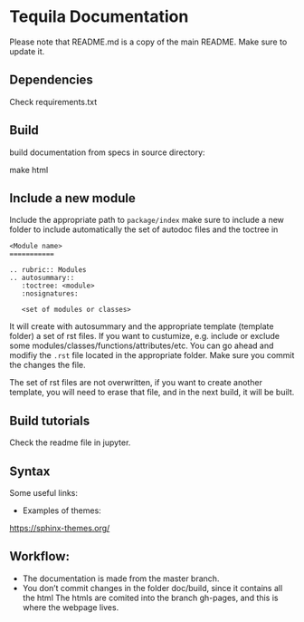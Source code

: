 # Tequila Documentation

Please note that README.md is a copy of the main README.
Make sure to update it.


## Dependencies
Check requirements.txt

## Build

build documentation from specs in source directory:

make html

## Include a new module
 
Include the appropriate path to `package/index` 
make sure to include a new folder to include automatically
the set of autodoc files and the toctree in

```
<Module name>
===========

.. rubric:: Modules
.. autosummary::
   :toctree: <module>
   :nosignatures:
   
   <set of modules or classes>
```

It will create with autosummary and the appropriate template (template folder) a set of rst files.
If you want to custumize, e.g. include or exclude some modules/classes/functions/attributes/etc.
You can go ahead and modifiy the `.rst` file located in the appropriate folder.
Make sure you commit the changes the file.

The set of rst files are not overwritten, if you want to create another template, you will need to
erase that file, and in the next build, it will be built.

## Build tutorials

Check the readme file in jupyter.

## Syntax

Some useful links:

* Examples of themes:

https://sphinx-themes.org/

## Workflow:

* The documentation is made from the master branch.
* You don’t commit changes in the folder doc/build, since it contains all the html
The htmls are comited into the branch gh-pages, and this is where the webpage lives.


